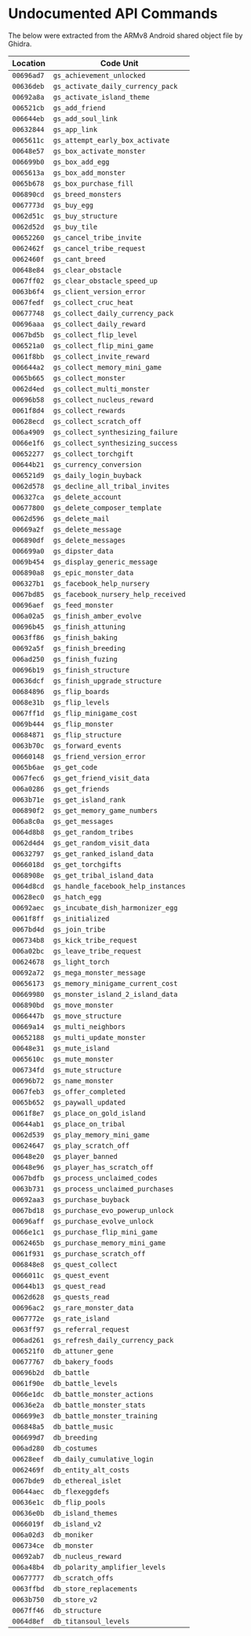 # Undocumented API Commands

The below were extracted from the ARMv8 Android shared object file by Ghidra.

| Location | Code Unit |
|-|-|
`00696ad7` | `gs_achievement_unlocked`
`00636deb` | `gs_activate_daily_currency_pack`
`00692a8a` | `gs_activate_island_theme`
`006521cb` | `gs_add_friend`
`006644eb` | `gs_add_soul_link`
`00632844` | `gs_app_link`
`0065611c` | `gs_attempt_early_box_activate`
`00648e57` | `gs_box_activate_monster`
`006699b0` | `gs_box_add_egg`
`0065613a` | `gs_box_add_monster`
`0065b678` | `gs_box_purchase_fill`
`006890cd` | `gs_breed_monsters`
`0067773d` | `gs_buy_egg`
`0062d51c` | `gs_buy_structure`
`0062d52d` | `gs_buy_tile`
`00652260` | `gs_cancel_tribe_invite`
`0062462f` | `gs_cancel_tribe_request`
`0062460f` | `gs_cant_breed`
`00648e84` | `gs_clear_obstacle`
`0067ff02` | `gs_clear_obstacle_speed_up`
`0063b6f4` | `gs_client_version_error`
`0067fedf` | `gs_collect_cruc_heat`
`00677748` | `gs_collect_daily_currency_pack`
`00696aaa` | `gs_collect_daily_reward`
`0067bd5b` | `gs_collect_flip_level`
`006521a0` | `gs_collect_flip_mini_game`
`0061f8bb` | `gs_collect_invite_reward`
`006644a2` | `gs_collect_memory_mini_game`
`0065b665` | `gs_collect_monster`
`0062d4ed` | `gs_collect_multi_monster`
`00696b58` | `gs_collect_nucleus_reward`
`0061f8d4` | `gs_collect_rewards`
`00628ecd` | `gs_collect_scratch_off`
`006a4909` | `gs_collect_synthesizing_failure`
`0066e1f6` | `gs_collect_synthesizing_success`
`00652277` | `gs_collect_torchgift`
`00644b21` | `gs_currency_conversion`
`006521d9` | `gs_daily_login_buyback`
`0062d578` | `gs_decline_all_tribal_invites`
`006327ca` | `gs_delete_account`
`00677800` | `gs_delete_composer_template`
`0062d596` | `gs_delete_mail`
`00669a2f` | `gs_delete_message`
`006890df` | `gs_delete_messages`
`006699a0` | `gs_dipster_data`
`0069b454` | `gs_display_generic_message`
`006890a8` | `gs_epic_monster_data`
`006327b1` | `gs_facebook_help_nursery`
`0067bd85` | `gs_facebook_nursery_help_received`
`00696aef` | `gs_feed_monster`
`006a02a5` | `gs_finish_amber_evolve`
`00696b45` | `gs_finish_attuning`
`0063ff86` | `gs_finish_baking`
`00692a5f` | `gs_finish_breeding`
`006ad250` | `gs_finish_fuzing`
`00696b19` | `gs_finish_structure`
`00636dcf` | `gs_finish_upgrade_structure`
`00684896` | `gs_flip_boards`
`0068e31b` | `gs_flip_levels`
`0067ff1d` | `gs_flip_minigame_cost`
`0069b444` | `gs_flip_monster`
`00684871` | `gs_flip_structure`
`0063b70c` | `gs_forward_events`
`00660148` | `gs_friend_version_error`
`0065b6ae` | `gs_get_code`
`0067fec6` | `gs_get_friend_visit_data`
`006a0286` | `gs_get_friends`
`0063b71e` | `gs_get_island_rank`
`006890f2` | `gs_get_memory_game_numbers`
`006a8c0a` | `gs_get_messages`
`0064d8b8` | `gs_get_random_tribes`
`0062d4d4` | `gs_get_random_visit_data`
`00632797` | `gs_get_ranked_island_data`
`0066018d` | `gs_get_torchgifts`
`0068908e` | `gs_get_tribal_island_data`
`0064d8cd` | `gs_handle_facebook_help_instances`
`00628ec0` | `gs_hatch_egg`
`00692aec` | `gs_incubate_dish_harmonizer_egg`
`0061f8ff` | `gs_initialized`
`0067bd4d` | `gs_join_tribe`
`006734b8` | `gs_kick_tribe_request`
`006a02bc` | `gs_leave_tribe_request`
`00624678` | `gs_light_torch`
`00692a72` | `gs_mega_monster_message`
`00656173` | `gs_memory_minigame_current_cost`
`00669980` | `gs_monster_island_2_island_data`
`006890bd` | `gs_move_monster`
`0066447b` | `gs_move_structure`
`00669a14` | `gs_multi_neighbors`
`00652188` | `gs_multi_update_monster`
`00648e31` | `gs_mute_island`
`0065610c` | `gs_mute_monster`
`006734fd` | `gs_mute_structure`
`00696b72` | `gs_name_monster`
`0067feb3` | `gs_offer_completed`
`0065b652` | `gs_paywall_updated`
`0061f8e7` | `gs_place_on_gold_island`
`00644ab1` | `gs_place_on_tribal`
`0062d539` | `gs_play_memory_mini_game`
`00624647` | `gs_play_scratch_off`
`00648e20` | `gs_player_banned`
`00648e96` | `gs_player_has_scratch_off`
`0067bdfb` | `gs_process_unclaimed_codes`
`0063b731` | `gs_process_unclaimed_purchases`
`00692aa3` | `gs_purchase_buyback`
`0067bd18` | `gs_purchase_evo_powerup_unlock`
`00696aff` | `gs_purchase_evolve_unlock`
`0066e1c1` | `gs_purchase_flip_mini_game`
`0062465b` | `gs_purchase_memory_mini_game`
`0061f931` | `gs_purchase_scratch_off`
`006848e8` | `gs_quest_collect`
`0066011c` | `gs_quest_event`
`00644b13` | `gs_quest_read`
`0062d628` | `gs_quests_read`
`00696ac2` | `gs_rare_monster_data`
`0067772e` | `gs_rate_island`
`0063ff97` | `gs_referral_request`
`006ad261` | `gs_refresh_daily_currency_pack`
`006521f0` | `db_attuner_gene`
`00677767` | `db_bakery_foods`
`00696b2d` | `db_battle`
`0061f90e` | `db_battle_levels`
`0066e1dc` | `db_battle_monster_actions`
`00636e2a` | `db_battle_monster_stats`
`006699e3` | `db_battle_monster_training`
`006848a5` | `db_battle_music`
`006699d7` | `db_breeding`
`006ad280` | `db_costumes`
`00628eef` | `db_daily_cumulative_login`
`0062469f` | `db_entity_alt_costs`
`0067bde9` | `db_ethereal_islet`
`00644aec` | `db_flexeggdefs`
`00636e1c` | `db_flip_pools`
`00636e0b` | `db_island_themes`
`0066019f` | `db_island_v2`
`006a02d3` | `db_moniker`
`006734ce` | `db_monster`
`00692ab7` | `db_nucleus_reward`
`006a48b4` | `db_polarity_amplifier_levels`
`00677777` | `db_scratch_offs`
`0063ffbd` | `db_store_replacements`
`0063b750` | `db_store_v2`
`0067ff46` | `db_structure`
`0064d8ef` | `db_titansoul_levels`